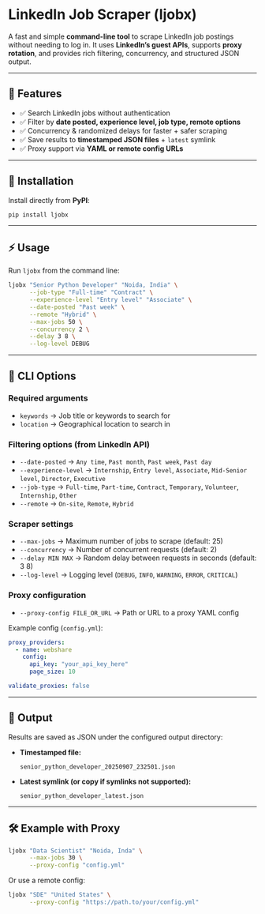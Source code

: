 # LinkedIn Job Scraper (ljobx)

A fast and simple **command-line tool** to scrape LinkedIn job postings without needing to log in.
It uses **LinkedIn’s guest APIs**, supports **proxy rotation**, and provides rich filtering, concurrency, and structured JSON output.

---

## 🔧 Features

* ✅ Search LinkedIn jobs without authentication
* ✅ Filter by **date posted, experience level, job type, remote options**
* ✅ Concurrency & randomized delays for faster + safer scraping
* ✅ Save results to **timestamped JSON files** + `latest` symlink
* ✅ Proxy support via **YAML or remote config URLs**

---

## 🚀 Installation

Install directly from **PyPI**:

```sh
pip install ljobx
```

---

## ⚡ Usage

Run `ljobx` from the command line:

```sh
ljobx "Senior Python Developer" "Noida, India" \
      --job-type "Full-time" "Contract" \
      --experience-level "Entry level" "Associate" \
      --date-posted "Past week" \
      --remote "Hybrid" \
      --max-jobs 50 \
      --concurrency 2 \
      --delay 3 8 \
      --log-level DEBUG
```

---

## 📌 CLI Options

### Required arguments

* `keywords` → Job title or keywords to search for
* `location` → Geographical location to search in

### Filtering options (from LinkedIn API)

* `--date-posted` → `Any time`, `Past month`, `Past week`, `Past day`
* `--experience-level` → `Internship`, `Entry level`, `Associate`, `Mid-Senior level`, `Director`, `Executive`
* `--job-type` → `Full-time`, `Part-time`, `Contract`, `Temporary`, `Volunteer`, `Internship`, `Other`
* `--remote` → `On-site`, `Remote`, `Hybrid`

### Scraper settings

* `--max-jobs` → Maximum number of jobs to scrape (default: 25)
* `--concurrency` → Number of concurrent requests (default: 2)
* `--delay MIN MAX` → Random delay between requests in seconds (default: 3 8)
* `--log-level` → Logging level (`DEBUG`, `INFO`, `WARNING`, `ERROR`, `CRITICAL`)

### Proxy configuration

* `--proxy-config FILE_OR_URL` → Path or URL to a proxy YAML config

Example config (`config.yml`):

```yaml
proxy_providers:
  - name: webshare
    config:
      api_key: "your_api_key_here"
      page_size: 10

validate_proxies: false
```

---

## 📂 Output

Results are saved as JSON under the configured output directory:

* **Timestamped file:**

  ```
  senior_python_developer_20250907_232501.json
  ```
* **Latest symlink (or copy if symlinks not supported):**

  ```
  senior_python_developer_latest.json
  ```

---

## 🛠 Example with Proxy

```sh
ljobx "Data Scientist" "Noida, Inda" \
      --max-jobs 30 \
      --proxy-config "config.yml"
```

Or use a remote config:

```sh
ljobx "SDE" "United States" \
      --proxy-config "https://path.to/your/config.yml"
```
